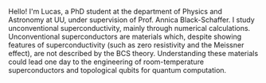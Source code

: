 Hello! 
I'm Lucas, a PhD student at the department of Physics and Astronomy at UU, under supervision of Prof. Annica Black-Schaffer.
I study unconventional superconductivity, mainly through numerical calculations.
Unconventional superconductors are materials which, despite showing features of superconductivity (such as zero resistivity and the Meissner effect), are not described by the BCS theory. Understanding these materials could lead one day to the engineering of room-temperature superconductors and topological qubits for quantum computation.